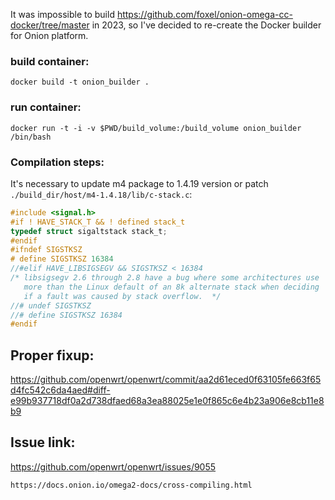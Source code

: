 It was impossible to build https://github.com/foxel/onion-omega-cc-docker/tree/master in 2023, so I've decided to re-create the Docker builder for Onion platform.
### build container:

```shell
docker build -t onion_builder .
```

### run container:
```shell
docker run -t -i -v $PWD/build_volume:/build_volume onion_builder /bin/bash
```

### Compilation steps:
It's necessary to update m4 package to 1.4.19 version or patch `./build_dir/host/m4-1.4.18/lib/c-stack.c`:
```c
#include <signal.h>
#if ! HAVE_STACK_T && ! defined stack_t
typedef struct sigaltstack stack_t;
#endif
#ifndef SIGSTKSZ
# define SIGSTKSZ 16384
//#elif HAVE_LIBSIGSEGV && SIGSTKSZ < 16384
/* libsigsegv 2.6 through 2.8 have a bug where some architectures use
   more than the Linux default of an 8k alternate stack when deciding
   if a fault was caused by stack overflow.  */
//# undef SIGSTKSZ
//# define SIGSTKSZ 16384
#endif
```

## Proper fixup:
https://github.com/openwrt/openwrt/commit/aa2d61eced0f63105fe663f65d4fc542c6da4aed#diff-e99b937718df0a2d738dfaed68a3ea88025e1e0f865c6e4b23a906e8cb11e8b9

## Issue link:
https://github.com/openwrt/openwrt/issues/9055

```shell
https://docs.onion.io/omega2-docs/cross-compiling.html
```
